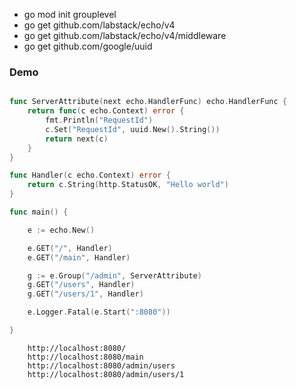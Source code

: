 - go mod init grouplevel
- go get github.com/labstack/echo/v4
- go get github.com/labstack/echo/v4/middleware
- go get github.com/google/uuid

### Demo

```go

func ServerAttribute(next echo.HandlerFunc) echo.HandlerFunc {
	return func(c echo.Context) error {
		fmt.Println("RequestId")
		c.Set("RequestId", uuid.New().String())
		return next(c)
	}
}

func Handler(c echo.Context) error {
	return c.String(http.StatusOK, "Hello world")
}

func main() {

	e := echo.New()

	e.GET("/", Handler)
	e.GET("/main", Handler)

	g := e.Group("/admin", ServerAttribute)
	g.GET("/users", Handler)
	g.GET("/users/1", Handler)

	e.Logger.Fatal(e.Start(":8080"))

}

```

        http://localhost:8080/
        http://localhost:8080/main
        http://localhost:8080/admin/users
        http://localhost:8080/admin/users/1